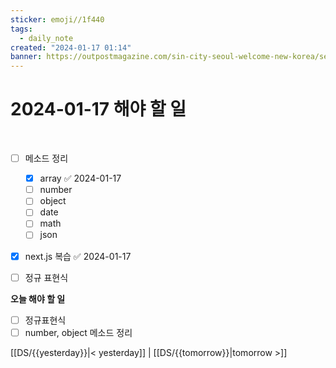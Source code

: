 ```yaml
---
sticker: emoji//1f440
tags:
  - daily_note
created: "2024-01-17 01:14"
banner: https://outpostmagazine.com/sin-city-seoul-welcome-new-korea/seoul-skyline-photo/
---
```

# 2024-01-17 해야 할 일

​
- [ ] 메소드 정리
	- [x] array ✅ 2024-01-17
	- [ ] number
	- [ ] object
	- [ ] date 
	- [ ] math
	- [ ] json
- [x] next.js 복습 ✅ 2024-01-17
- [ ]  정규 표현식


**오늘 해야 할 일**
- [ ]  정규표현식
- [ ] number, object 메소드 정리

[[DS/{{yesterday}}|< yesterday]] | [[DS/{{tomorrow}}|tomorrow >]]